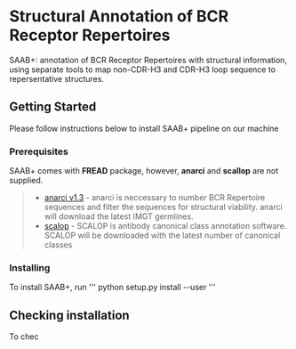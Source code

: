 # Structural Annotation of BCR Receptor Repertoires
SAAB+: annotation of BCR Receptor Repertoires with structural information, using separate tools
to map non-CDR-H3 and CDR-H3 loop sequence to repersentative structures.

## Getting Started
Please follow instructions below to install SAAB+ pipeline on our machine

### Prerequisites
SAAB+ comes with **FREAD** package, however, **anarci** and **scallop** are not supplied.

> * [anarci v1.3](http://) - anarci is neccessary to number BCR Repertoire sequences and
                             filter the sequences for structural viability.
                             anarci will download the latest IMGT germlines.
> * [scalop](http://) - SCALOP is antibody canonical class annotation software.
                        SCALOP will be downloaded with the latest number of canonical classes

### Installing
To install SAAB+, run
'''
python setup.py install --user
'''
## Checking installation
To chec

